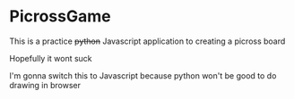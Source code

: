 # PicrossGame

This is a practice ~~python~~ Javascript application to creating a picross board

Hopefully it wont suck

I'm gonna switch this to Javascript because python won't be good to do drawing in browser
